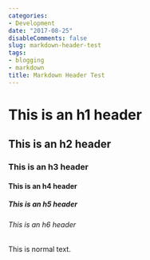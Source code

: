 ```yaml
---
categories:
- Development
date: "2017-08-25"
disableComments: false
slug: markdown-header-test
tags:
- blogging
- markdown
title: Markdown Header Test
---
```


# This is an h1 header

## This is an h2 header

### This is an h3 header

#### This is an h4 header

##### This is an h5 header

###### This is an h6 header

This is normal text.

